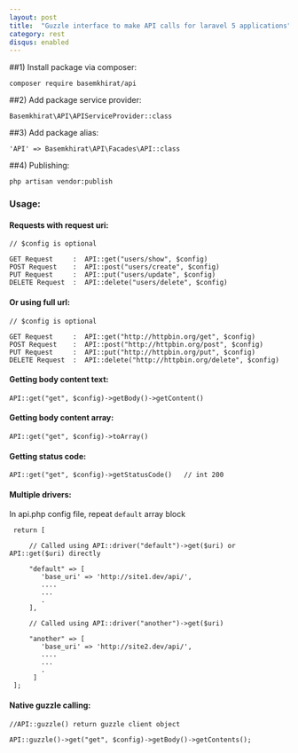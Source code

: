 ```yaml
---
layout: post
title:  "Guzzle interface to make API calls for laravel 5 applications"
category: rest
disqus: enabled
---
```


##1) Install package via composer:

	composer require basemkhirat/api

##2) Add package service provider:

	Basemkhirat\API\APIServiceProvider::class
	
##3) Add package alias:

	'API' => Basemkhirat\API\Facades\API::class
	
##4) Publishing:
    
    php artisan vendor:publish
	
### Usage:

#### Requests with request uri:

    // $config is optional
    
    GET Request     :  API::get("users/show", $config)
    POST Request    :  API::post("users/create", $config)
    PUT Request     :  API::put("users/update", $config)
    DELETE Request  :  API::delete("users/delete", $config)

#### Or using full url:

    // $config is optional
    
    GET Request     :  API::get("http://httpbin.org/get", $config)
    POST Request    :  API::post("http://httpbin.org/post", $config)
    PUT Request     :  API::put("http://httpbin.org/put", $config)
    DELETE Request  :  API::delete("http://httpbin.org/delete", $config)

#### Getting body content text:

    API::get("get", $config)->getBody()->getContent()

#### Getting body content array:

    API::get("get", $config)->toArray()

#### Getting status code:

    API::get("get", $config)->getStatusCode()   // int 200

    
#### Multiple drivers:

In api.php config file, repeat `default` array block
     
     return [
     
         // Called using API::driver("default")->get($uri) or API::get($uri) directly
         
         "default" => [
            'base_uri' => 'http://site1.dev/api/',
            ....
            ...
            .
         ],
         
         // Called using API::driver("another")->get($uri)
         
         "another" => [
            'base_uri' => 'http://site2.dev/api/',
            ....
            ...
            .
          ]
     ];
     
     
#### Native guzzle calling:


    //API::guzzle() return guzzle client object
    
    API::guzzle()->get("get", $config)->getBody()->getContents();
